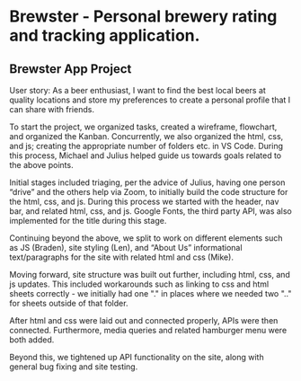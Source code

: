 # Brewster - Personal brewery rating and tracking application.

## Brewster App Project

User story: As a beer enthusiast, I want to find the best local beers at quality locations and store my preferences to create a personal profile that I can share with friends.

To start the project, we organized tasks, created a wireframe, flowchart, and organized the Kanban. Concurrently, we also organized the html, css, and js; creating the appropriate number of folders etc. in VS Code. During this process, Michael and Julius helped guide us towards goals related to the above points.

Initial stages included triaging, per the advice of Julius, having one person “drive” and the others help via Zoom, to initially build the code structure for the html, css, and js. During this process we started with the header, nav bar, and related html, css, and js. Google Fonts, the third party API, was also implemented for the title during this stage.

Continuing beyond the above, we split to work on different elements such as JS (Braden), site styling (Len), and “About Us” informational text/paragraphs for the site with related html and css (Mike).

Moving forward, site structure was built out further, including html, css, and js updates. This included workarounds such as linking to css and html sheets correctly - we initially had one "." in places where we needed two ".." for sheets outside of that folder.

After html and css were laid out and connected properly, APIs were then connected. Furthermore, media queries and related hamburger menu were both added.

Beyond this, we tightened up API functionality on the site, along with general bug fixing and site testing. 
